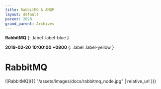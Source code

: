 ```yaml
---
title: RabbitMQ & AMQP
layout: default
parent: 2020
grand_parent: Archives
---
```


**RabbitMQ**
{: .label .label-blue }


**2019-02-20 10:00:00 +0800**
{: .label .label-yellow }

# RabbitMQ

![RabbitMQ]({{ "/assets/images/docs/rabbitmq_node.jpg" | relative_url }})